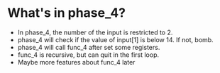 # What's in phase_4?

- In phase_4, the number of the input is restricted to 2.
- phase_4 will check if the value of input[1] is below 14. If not, bomb.
- phase_4 will call func_4 after set some registers.
- func_4 is recursive, but can quit in the first loop.
- Maybe more features about func_4 later

